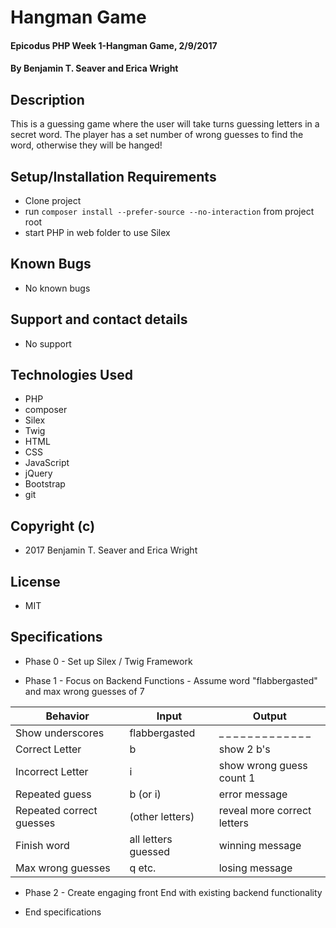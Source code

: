 # Hangman Game

#### Epicodus PHP Week 1-Hangman Game, 2/9/2017

#### By Benjamin T. Seaver and Erica Wright

## Description

This is a guessing game where the user will take turns guessing letters in a secret word. The player has a set number of wrong guesses to find the word, otherwise they will be hanged!

## Setup/Installation Requirements
* Clone project
* run `composer install --prefer-source --no-interaction` from project root
* start PHP in web folder to use Silex

## Known Bugs
* No known bugs

## Support and contact details
* No support

## Technologies Used
* PHP
* composer
* Silex
* Twig
* HTML
* CSS
* JavaScript
* jQuery
* Bootstrap
* git

## Copyright (c)
* 2017 Benjamin T. Seaver and Erica Wright

## License
* MIT

## Specifications
* Phase 0 - Set up Silex / Twig Framework

* Phase 1 - Focus on Backend Functions - Assume word "flabbergasted" and max wrong guesses of 7

|Behavior|Input|Output|
|--------|-----|------|
| Show underscores | flabbergasted | _ _ _ _ _ _ _ _ _ _ _ _ _ |
| Correct Letter | b | show 2 b's |
| Incorrect Letter | i | show wrong guess count 1 |
| Repeated guess | b (or i) | error message |
| Repeated correct guesses | (other letters) | reveal more correct letters |
| Finish word | all letters guessed | winning message |
| Max wrong guesses | q etc. | losing message |

* Phase 2 - Create engaging front End with existing backend functionality

* End specifications

